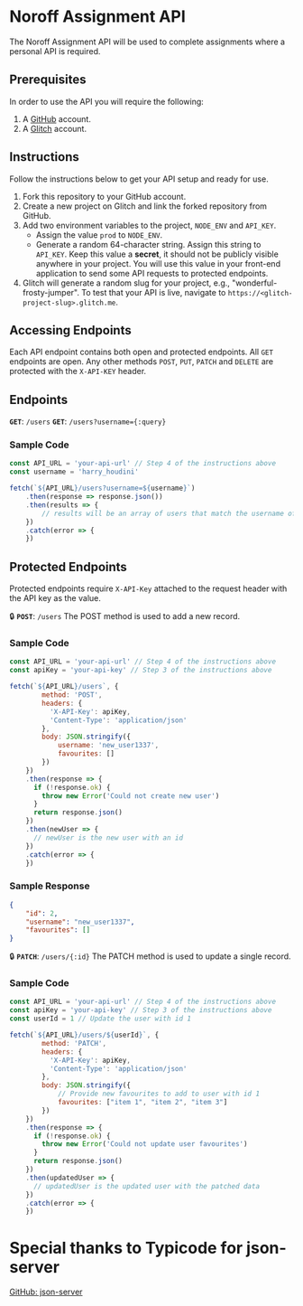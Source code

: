 # Noroff Assignment API

The Noroff Assignment API will be used to complete assignments where a personal API is required.

## Prerequisites
In order to use the API you will require the following:
1. A [GitHub](https://github.com/) account.
2. A [Glitch](https://glitch.com/) account.

## Instructions
Follow the instructions below to get your API setup and ready for use.

1. Fork this repository to your GitHub account.
2. Create a new project on Glitch and link the forked repository from GitHub.
3. Add two environment variables to the project, `NODE_ENV` and `API_KEY`.
   - Assign the value `prod` to `NODE_ENV`.
   - Generate a random 64-character string. Assign this string to `API_KEY`. Keep this value a **secret**, it should not be publicly visible anywhere in your project. You will use this value in your front-end application to send some API requests to protected endpoints.
4. Glitch will generate a random slug for your project, e.g., "wonderful-frosty-jumper". To test that your API is live, navigate to `https://<glitch-project-slug>.glitch.me`.

## Accessing Endpoints

Each API endpoint contains both open and protected endpoints. All `GET` endpoints are open. Any other methods `POST`, `PUT`, `PATCH` and `DELETE` are protected with the `X-API-KEY` header.

## Endpoints

**`GET`**: `/users`
**`GET`**: `/users?username={:query}`

### Sample Code
```javascript
const API_URL = 'your-api-url' // Step 4 of the instructions above
const username = 'harry_houdini'

fetch(`${API_URL}/users?username=${username}`)
    .then(response => response.json())
    .then(results => {
        // results will be an array of users that match the username of 'harry_houdini'.
    })
    .catch(error => {
    })
```

## Protected Endpoints

Protected endpoints require `X-API-Key` attached to the request header with the API key as the value.

🔒 **`POST`**: `/users`
The POST method is used to add a new record.

### Sample Code
```javascript
const API_URL = 'your-api-url' // Step 4 of the instructions above
const apiKey = 'your-api-key' // Step 3 of the instructions above

fetch(`${API_URL}/users`, {
        method: 'POST',
        headers: {
          'X-API-Key': apiKey,
          'Content-Type': 'application/json'
        },
        body: JSON.stringify({ 
            username: 'new_user1337', 
            favourites: [] 
        })
    })
    .then(response => {
      if (!response.ok) {
        throw new Error('Could not create new user')
      }
      return response.json()
    })
    .then(newUser => {
      // newUser is the new user with an id
    })
    .catch(error => {
    })
```

### Sample Response

```json
{
    "id": 2,
    "username": "new_user1337",
    "favourites": []
}
```
🔒 **`PATCH`**: `/users/{:id}`
The PATCH method is used to update a single record.

### Sample Code
```javascript
const API_URL = 'your-api-url' // Step 4 of the instructions above
const apiKey = 'your-api-key' // Step 3 of the instructions above
const userId = 1 // Update the user with id 1

fetch(`${API_URL}/users/${userId}`, {
        method: 'PATCH',
        headers: {
          'X-API-Key': apiKey,
          'Content-Type': 'application/json'
        },
        body: JSON.stringify({ 
            // Provide new favourites to add to user with id 1
            favourites: ["item 1", "item 2", "item 3"] 
        })
    })
    .then(response => {
      if (!response.ok) {
        throw new Error('Could not update user favourites')
      }
      return response.json()
    })
    .then(updatedUser => {
      // updatedUser is the updated user with the patched data
    })
    .catch(error => {
    })
```

# Special thanks to Typicode for json-server

[GitHub: json-server](https://github.com/typicode/json-server)
